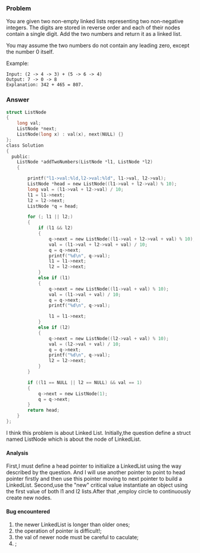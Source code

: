 ### Problem
You are given two non-empty linked lists representing two non-negative integers. The digits are stored in reverse order and each of their nodes contain a single digit. Add the two numbers and return it as a linked list.

You may assume the two numbers do not contain any leading zero, except the number 0 itself.

Example:
```
Input: (2 -> 4 -> 3) + (5 -> 6 -> 4)
Output: 7 -> 0 -> 8
Explanation: 342 + 465 = 807.
```
### Answer
```c
struct ListNode
{
    long val;
    ListNode *next;
    ListNode(long x) : val(x), next(NULL) {}
};
class Solution
{
  public:
    ListNode *addTwoNumbers(ListNode *l1, ListNode *l2)
    {

        printf("l1->val:%ld,l2->val:%ld", l1->val, l2->val);
        ListNode *head = new ListNode((l1->val + l2->val) % 10);
        long val = (l1->val + l2->val) / 10;
        l1 = l1->next;
        l2 = l2->next;
        ListNode *q = head;

        for (; l1 || l2;)
        {
            if (l1 && l2)
            {
                q->next = new ListNode((l1->val + l2->val + val) % 10);
                val = (l1->val + l2->val + val) / 10;
                q = q->next;
                printf("%d\n", q->val);
                l1 = l1->next;
                l2 = l2->next;
            }
            else if (l1)
            {
                q->next = new ListNode((l1->val + val) % 10);
                val = (l1->val + val) / 10;
                q = q->next;
                printf("%d\n", q->val);

                l1 = l1->next;
            }
            else if (l2)
            {
                q->next = new ListNode((l2->val + val) % 10);
                val = (l2->val + val) / 10;
                q = q->next;
                printf("%d\n", q->val);
                l2 = l2->next;
            }
        }

        if ((l1 == NULL || l2 == NULL) && val == 1)
        {
            q->next = new ListNode(1);
            q = q->next;
        }
        return head;
    }
};

```
I think this problem is about Linked List.
Initially,the question define a struct named ListNode which is about the node of LinkedList.
#### Analysis
First,I must define a head pointer to initialize a LinkedList using the way described by the question.
And I will use another pointer to point to head pointer firstly and then use this pointer moving to next pointer to build a LinkedList.
Second,use the "new" critical value instantiate an object using the first value of both l1 and l2 lists.After that ,employ circle to continuously create new nodes.
#### Bug encountered
1. the newer LinkedList is longer than older ones;
2. the operation of pointer is difficult!;
3. the val of newer node must be careful to caculate;
4. ;